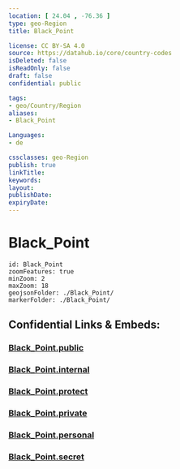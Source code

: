 ```yaml
---
location: [ 24.04 , -76.36 ] 
type: geo-Region
title: Black_Point

license: CC BY-SA 4.0
source: https://datahub.io/core/country-codes
isDeleted: false
isReadOnly: false
draft: false
confidential: public

tags:
- geo/Country/Region
aliases:
- Black_Point

Languages:
- de

cssclasses: geo-Region
publish: true
linkTitle: 
keywords: 
layout: 
publishDate: 
expiryDate: 
---
```


# Black_Point

```leaflet
id: Black_Point
zoomFeatures: true 
minZoom: 2 
maxZoom: 18
geojsonFolder: ./Black_Point/
markerFolder: ./Black_Point/
```


## Confidential Links & Embeds: 

### [Black_Point.public](/_public/\Earth\Continent\America~Caribbean\Bahamas\Districts~BahamasBlack_Point.public.md) 

### [Black_Point.internal](/_internal/\Earth\Continent\America~Caribbean\Bahamas\Districts~BahamasBlack_Point.internal.md) 

### [Black_Point.protect](/_protect/\Earth\Continent\America~Caribbean\Bahamas\Districts~BahamasBlack_Point.protect.md) 

### [Black_Point.private](/_private/\Earth\Continent\America~Caribbean\Bahamas\Districts~BahamasBlack_Point.private.md) 

### [Black_Point.personal](/_personal/\Earth\Continent\America~Caribbean\Bahamas\Districts~BahamasBlack_Point.personal.md) 

### [Black_Point.secret](/_secret/\Earth\Continent\America~Caribbean\Bahamas\Districts~BahamasBlack_Point.secret.md)

